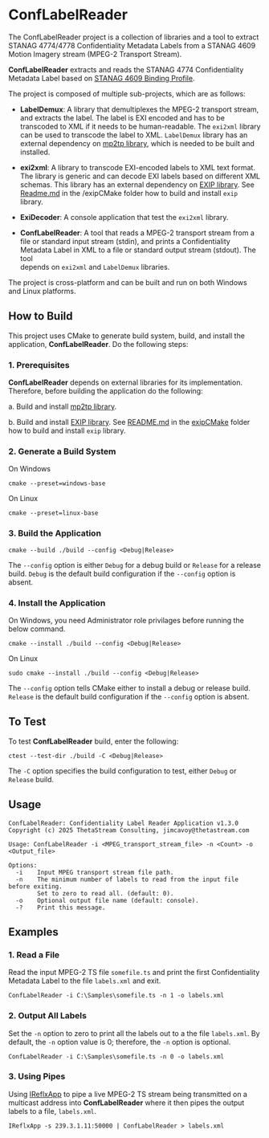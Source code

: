 # ConfLabelReader
The ConfLabelReader project is a collection of libraries and a tool to extract 
STANAG 4774/4778 Confidentiality Metadata Labels from a STANAG 4609 Motion
Imagery stream (MPEG-2 Transport Stream).

__ConfLabelReader__ extracts and reads the STANAG 4774 Confidentiality Metadata Label based
on [STANAG 4609 Binding Profile](./BindingProfile.md).

The project is composed of multiple sub-projects, which are as follows:

* __LabelDemux__: A library that demultiplexes the MPEG-2 transport stream, and 
extracts the label.  The label is EXI encoded and has to be transcoded to XML
if it needs to be human-readable.  The `exi2xml` library can be used to transcode
the label to XML.  `LabelDemux` library has an external dependency on 
[mp2tp library](https://github.com/jimcavoy/mp2tp), which is needed to be built and installed.

* __exi2xml__: A library to transcode EXI-encoded labels to XML text format.  The library is
generic and can decode EXI labels based on different XML schemas.  This library has
an external dependency on [EXIP library](https://github.com/rwl/exip).  See [Readme.md](./exipCMake/README.md) in the 
/exipCMake folder how to build and install `exip` library.

* __ExiDecoder__: A console application that test the `exi2xml` library.

* __ConfLabelReader__: A tool that reads a MPEG-2 transport stream from a file or standard input stream (stdin), and
prints a Confidentiality Metadata Label in XML to a file or standard output stream (stdout).  The tool  
depends on `exi2xml` and `LabelDemux` libraries.

The project is cross-platform and can be built and run on both Windows and
Linux platforms.

## How to Build
This project uses CMake to generate build system, build, and install the application, __ConfLabelReader__. Do the following steps:

### 1. Prerequisites

__ConfLabelReader__ depends on external libraries for its implementation.  Therefore, before building the application do the following:

a. Build and install [mp2tp library](https://github.com/jimcavoy/mp2tp).

b. Build and install [EXIP library](https://github.com/rwl/exip).  See [README.md](./exipCMake/README.md) in the 
[exipCMake](./exipCMake) folder how to build and install `exip` library.

### 2. Generate a Build System
On Windows
```
cmake --preset=windows-base
```
On Linux 
```
cmake --preset=linux-base
```
### 3. Build the Application
```
cmake --build ./build --config <Debug|Release>
```

The `--config` option is either `Debug` for a debug build or `Release` for a release build. `Debug` is the default build configuration if the `--config` option is absent.

### 4. Install the Application

On Windows, you need Administrator role privilages before running the below command.
```
cmake --install ./build --config <Debug|Release>
```

On Linux

```
sudo cmake --install ./build --config <Debug|Release>
```

The `--config` option tells CMake either to install a debug or release build.  `Release` is the default build configuration if the `--config` option is absent.

## To Test
To test __ConfLabelReader__ build, enter the following:

```
ctest --test-dir ./build -C <Debug|Release>
```

The `-C` option specifies the build configuration to test, either `Debug` or `Release` build.

## Usage

```
ConfLabelReader: Confidentiality Label Reader Application v1.3.0
Copyright (c) 2025 ThetaStream Consulting, jimcavoy@thetastream.com

Usage: ConfLabelReader -i <MPEG_transport_stream_file> -n <Count> -o <Output_file>

Options:
  -i    Input MPEG transport stream file path.
  -n    The minimum number of labels to read from the input file before exiting.
        Set to zero to read all. (default: 0).
  -o    Optional output file name (default: console).
  -?    Print this message.
```

## Examples

### 1. Read a File
Read the input MPEG-2 TS file `somefile.ts` and print the first Confidentiality Metadata Label to the file `labels.xml` and exit.

```
ConfLabelReader -i C:\Samples\somefile.ts -n 1 -o labels.xml
```

### 2. Output All Labels
Set the `-n` option to zero to print all the labels out to a the file `labels.xml`.  By default, the `-n` option value is 0; therefore, the `-n` option is optional. 

```
ConfLabelReader -i C:\Samples\somefile.ts -n 0 -o labels.xml
```

### 3. Using Pipes
Using [IReflxApp](https://github.com/jimcavoy/IReflx) to pipe a live MPEG-2 TS stream being transmitted on a multicast address into __ConfLabelReader__ where it then pipes the output labels to a file, `labels.xml`.

```
IReflxApp -s 239.3.1.11:50000 | ConfLabelReader > labels.xml
```
